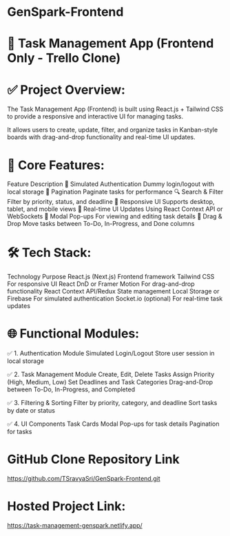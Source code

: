 # GenSpark-Frontend

# 🎯 Task Management App (Frontend Only - Trello Clone)

# ✅ Project Overview:
The Task Management App (Frontend) is built using React.js + Tailwind CSS to provide a responsive and interactive UI for managing tasks.

It allows users to create, update, filter, and organize tasks in Kanban-style boards with drag-and-drop functionality and real-time UI updates.

# 🚀 Core Features:
Feature	Description
🔑 Simulated Authentication	Dummy login/logout with local storage
📄 Pagination	Paginate tasks for performance
🔍 Search & Filter	Filter by priority, status, and deadline
📱 Responsive UI	Supports desktop, tablet, and mobile views
🔔 Real-time UI Updates	Using React Context API or WebSockets
📝 Modal Pop-ups	For viewing and editing task details
🏁 Drag & Drop	Move tasks between To-Do, In-Progress, and Done columns

# 🛠️ Tech Stack:
Technology	Purpose
React.js (Next.js)	Frontend framework
Tailwind CSS	For responsive UI
React DnD or Framer Motion	For drag-and-drop functionality
React Context API/Redux	State management
Local Storage or Firebase	For simulated authentication
Socket.io (optional)	For real-time task updates

# 🌐 Functional Modules:

✅ 1. Authentication Module
Simulated Login/Logout
Store user session in local storage

✅ 2. Task Management Module
Create, Edit, Delete Tasks
Assign Priority (High, Medium, Low)
Set Deadlines and Task Categories
Drag-and-Drop between To-Do, In-Progress, and Completed

✅ 3. Filtering & Sorting
Filter by priority, category, and deadline
Sort tasks by date or status

✅ 4. UI Components
Task Cards
Modal Pop-ups for task details
Pagination for tasks

# GitHub Clone Repository Link

 https://github.com/TSravyaSri/GenSpark-Frontend.git

# Hosted Project Link: 

 https://task-management-genspark.netlify.app/
